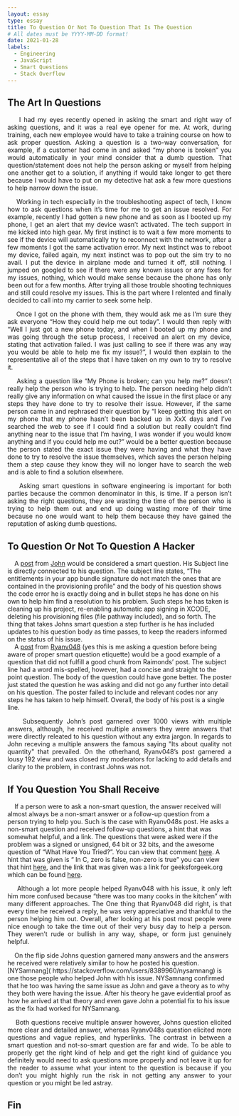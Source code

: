 ```yaml
---
layout: essay
type: essay
title: To Question Or Not To Question That Is The Question
# All dates must be YYYY-MM-DD format!
date: 2021-01-28
labels:
  - Engineering
  - JavaScript
  - Smart Questions
  - Stack Overflow
---
```


## The Art In Questions
<p align="justify">
&nbsp;&nbsp;&nbsp;&nbsp;I had my eyes recently opened in asking the smart and right way of asking questions, and it was a real eye opener for me. At work, during training, each new employee would have to take a training course on how to ask proper question. Asking a question is a two-way conversation, for example, if a customer had come in and asked “my phone is broken” you would automatically in your mind consider that a dumb question. That question/statement does not help the person asking or myself from helping one another get to a solution, if anything if would take longer to get there because I would have to put on my detective hat ask a few more questions to help narrow down the issue.<br /></p>
<p align="justify">
&nbsp;&nbsp;&nbsp;&nbsp;Working in tech especially in the troubleshooting aspect of tech, I know how to ask questions when it’s time for me to get an issue resolved. For example, recently I had gotten a new phone and as soon as I booted up my phone, I get an alert that my device wasn’t activated. The tech support in me kicked into high gear. My first instinct is to wait a few more moments to see if the device will automatically try to reconnect with the network, after a few moments I got the same activation error. My next Instinct was to reboot my device, failed again, my next instinct was to pop out the sim try to no avail. I put the device in airplane mode and turned it off, still nothing. I jumped on googled to see if there were any known issues or any fixes for my issues, nothing, which would make sense because the phone has only been out for a few months. After trying all those trouble shooting techniques and still could resolve my issues. This is the part where I relented and finally decided to call into my carrier to seek some help.<br /></p>
<p align="justify">
&nbsp;&nbsp;&nbsp;&nbsp;Once I got on the phone with them, they would ask me as I’m sure they ask everyone “How they could help me out today”. I would then reply with “Well I just got a new phone today, and when I booted up my phone and was going through the setup process, I received an alert on my device, stating that activation failed. I was just calling to see if there was any way you would be able to help me fix my issue?”, I would then explain to the representative all of the steps that I have taken on my own to try to resolve it.<br /></p>
<p align="justify">
&nbsp;&nbsp;&nbsp;&nbsp;Asking a question like “My Phone is broken; can you help me?” doesn’t really help the person who is trying to help. The person needing help didn’t really give any information on what caused the issue in the first place or any steps they have done to try to resolve their issue. However, if the same person came in and rephrased their question by “I keep getting this alert on my phone that my phone hasn’t been backed up in XxX days and I’ve searched the web to see if I could find a solution but really couldn’t find anything near to the issue that I’m having, I was wonder if you would know anything and if you could help me out?” would be a better question because the person stated the exact issue they were having and what they have done to try to resolve the issue themselves, which saves the person helping them a step cause they know they will no longer have to search the web and is able to find a solution elsewhere.<br /></p>
<p align="justify">
&nbsp;&nbsp;&nbsp;&nbsp;Asking smart questions in software engineering is important for both parties because the common denominator in this, is time. If a person isn’t asking the right questions, they are wasting the time of the person who is trying to help them out and end up doing wasting more of their time because no one would want to help them because they have gained the reputation of asking dumb questions.<br /></p>

## To Question Or Not To Question A Hacker
&nbsp;&nbsp;&nbsp;&nbsp;A [post](https://stackoverflow.com/questions/65712249/the-entitlements-in-your-app-bundle-signature-do-not-match-the-ones-that-are-con) from [John](https://stackoverflow.com/users/6524329/john) would be considered a smart question. His Subject line is directly connected to his question. The subject line states, “The entitlements in your app bundle signature do not match the ones that are contained in the provisioning profile” and the body of his question shows the code error he is exactly doing and in bullet steps he has done on his own to help him find a resolution to his problem. Such steps he has taken is cleaning up his project, re-enabling automatic app signing in XCODE, deleting his provisioning files (file pathway included), and so forth. The thing that takes Johns smart question a step further is he has included updates to his question body as time passes, to keep the readers informed on the status of his issue.<br />
&nbsp;&nbsp;&nbsp;&nbsp;A [post](https://stackoverflow.com/questions/64835632/how-to-i-use-bitwise-operators-to-compare-two-unsigned-integers) from [Ryanv048](https://stackoverflow.com/users/14382745/ryanv048) (yes this is me asking a question before being aware of proper smart question etiquette) would be a good example of a question that did not fulfill a good chunk from Raimonds’ post. The subject line had a word mis-spelled, however, had a concise and straight to the point question. The body of the question could have gone better. The poster just stated the question he was asking and did not go any further into detail on his question. The poster failed to include and relevant codes nor any steps he has taken to help himself. Overall, the body of his post is a single line.<br />
<p align="justify">
&nbsp;&nbsp;&nbsp;&nbsp;Subsequently John’s post garnered over 1000 views with multiple answers, although, he received multiple answers they were answers that were  directly releated to his question without any extra jargon. In regards to John receving a multiple answers the famous saying "Its about quality not quantity" that prevailed. On the otherhand, Ryanv048’s post garnered a lousy 192 view and was closed my moderators for lacking to add details and clarity to the problem, in contrast Johns was not.<br /></p>

## If You Question You Shall Receive

&nbsp;&nbsp;&nbsp;&nbsp;If a person were to ask a non-smart question, the answer received will almost always be a non-smart answer or a follow-up question from a person trying to help you. Such is the case with Ryanv048s post. He asks a non-smart question and received follow-up questions, a hint that was somewhat helpful, and a link. The questions that were asked were if the problem was a signed or unsigned, 64 bit or 32 bits, and the awesome question of “What Have You Tried?”. You can view that comment [here]( https://stackoverflow.com/questions/64835632/how-to-i-use-bitwise-operators-to-compare-two-unsigned-integers#comment114631179_64835632). A hint that was given is “ In C, zero is false, non-zero is true” you can view that hint [here]( https://stackoverflow.com/questions/64835632/how-to-i-use-bitwise-operators-to-compare-two-unsigned-integers#comment114631395_64835632), and the link that was given was a link for geeksforgeek.org which can be found [here]( https://stackoverflow.com/questions/64835632/how-to-i-use-bitwise-operators-to-compare-two-unsigned-integers#comment114631399_64835632).<br />
<p align="justify">
&nbsp;&nbsp;&nbsp;&nbsp;Although a lot more people helped Ryanv048 with his issue, it only left him more confused because “there was too many cooks in the kitchen” with many different approaches. The One thing that Ryanv048 did right, is that every time he received a reply, he was very appreciative and thankful to the person helping him out. Overall, after looking at his post most people were nice enough to take the time out of their very busy day to help a person. They weren’t rude or bullish in any way, shape, or form just genuinely helpful. <br /></p>
&nbsp;&nbsp;&nbsp;&nbsp;On the flip side Johns question garnered many answers and the answers he received were relatively similar to how he posted his question. [NYSamnang]( https://stackoverflow.com/users/8389960/nysamnang) is one those people who helped John with his issue. NYSamnang confirmed that he too was having the same issue as John and gave a theory as to why they both were having the issue. After his theory he gave evidential proof as how he arrived at that theory and even gave John a potential fix to his issue as the fix had worked for NYSamnang.<br />
<p align="justify">
&nbsp;&nbsp;&nbsp;&nbsp;Both questions receive multiple answer however, Johns question elicited more clear and detailed answer, whereas Ryanv048s question elicited more questions and vague replies, and hyperlinks. The contrast in between a smart question and not-so-smart question are far and wide. To be able to properly get the right kind of help and get the right kind of guidance you definitely would need to ask questions more properly and not leave it up for the reader to assume what your intent to the question is because if you don’t you might highly run the risk in not getting any answer to your question or you might be led astray.<br /></p>

## Fin

